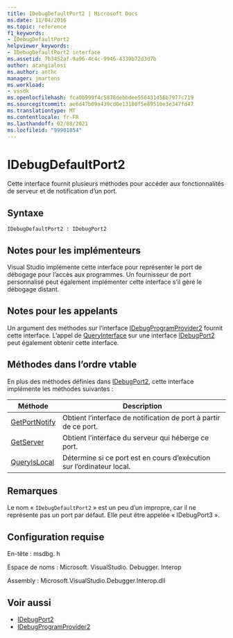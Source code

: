 ```yaml
---
title: IDebugDefaultPort2 | Microsoft Docs
ms.date: 11/04/2016
ms.topic: reference
f1_keywords:
- IDebugDefaultPort2
helpviewer_keywords:
- IDebugDefaultPort2 interface
ms.assetid: 7b3452af-9a96-4c4c-9946-4339b72d3d7b
author: acangialosi
ms.author: anthc
manager: jmartens
ms.workload:
- vssdk
ms.openlocfilehash: fca0b999f4c5878debbdee556431d56b7977c719
ms.sourcegitcommit: ae6d47b09a439cd0e13180f5e89510e3e347fd47
ms.translationtype: MT
ms.contentlocale: fr-FR
ms.lasthandoff: 02/08/2021
ms.locfileid: "99901854"
---
```

# <a name="idebugdefaultport2"></a>IDebugDefaultPort2
Cette interface fournit plusieurs méthodes pour accéder aux fonctionnalités de serveur et de notification d’un port.

## <a name="syntax"></a>Syntaxe

```
IDebugDefaultPort2 : IDebugPort2
```

## <a name="notes-for-implementers"></a>Notes pour les implémenteurs
 Visual Studio implémente cette interface pour représenter le port de débogage pour l’accès aux programmes. Un fournisseur de port personnalisé peut également implémenter cette interface s’il gère le débogage distant.

## <a name="notes-for-callers"></a>Notes pour les appelants
 Un argument des méthodes sur l’interface [IDebugProgramProvider2](../../../extensibility/debugger/reference/idebugprogramprovider2.md) fournit cette interface. L’appel de [QueryInterface](/cpp/atl/queryinterface) sur une interface [IDebugPort2](../../../extensibility/debugger/reference/idebugport2.md) peut également obtenir cette interface.

## <a name="methods-in-vtable-order"></a>Méthodes dans l’ordre vtable
 En plus des méthodes définies dans [IDebugPort2](../../../extensibility/debugger/reference/idebugport2.md), cette interface implémente les méthodes suivantes :

|Méthode|Description|
|------------|-----------------|
|[GetPortNotify](../../../extensibility/debugger/reference/idebugdefaultport2-getportnotify.md)|Obtient l’interface de notification de port à partir de ce port.|
|[GetServer](../../../extensibility/debugger/reference/idebugdefaultport2-getserver.md)|Obtient l’interface du serveur qui héberge ce port.|
|[QueryIsLocal](../../../extensibility/debugger/reference/idebugdefaultport2-queryislocal.md)|Détermine si ce port est en cours d’exécution sur l’ordinateur local.|

## <a name="remarks"></a>Remarques
 Le nom « `IDebugDefaultPort2` » est un peu d’un impropre, car il ne représente pas un port par défaut. Elle peut être appelée « IDebugPort3 ».

## <a name="requirements"></a>Configuration requise
 En-tête : msdbg. h

 Espace de noms : Microsoft. VisualStudio. Debugger. Interop

 Assembly : Microsoft.VisualStudio.Debugger.Interop.dll

## <a name="see-also"></a>Voir aussi
- [IDebugPort2](../../../extensibility/debugger/reference/idebugport2.md)
- [IDebugProgramProvider2](../../../extensibility/debugger/reference/idebugprogramprovider2.md)
